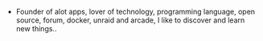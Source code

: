 - Founder of alot apps, lover of technology, programming language, open source, forum, docker, unraid and arcade, I like to discover and learn new things..
  <br>




































































